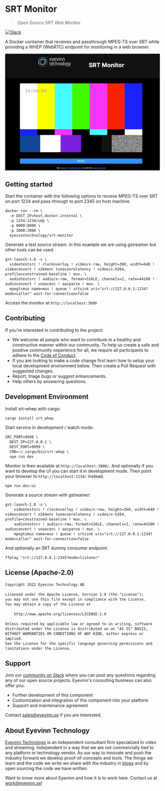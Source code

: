 # SRT Monitor
> *Open Source SRT Web Monitor* 

[![Slack](http://slack.streamingtech.se/badge.svg)](http://slack.streamingtech.se)

A Docker container that receives and passthrough MPEG-TS over SRT while providing a WHEP (WebRTC) endpoint for monitoring in a web browser.

![Screenshot of application](screenshot.png)

## Getting started

Start the container with the following options to receive MPEG-TS over SRT on port 1234 and pass-through to port 2345 on host machine.

```
docker run --rm \
  -e DEST_IP=host.docker.internal \
  -p 1234:1234/udp \
  -p 8000:8000 \
  -p 3000:3000 \
  eyevinntechnology/srt-monitor
```

Generate a test source stream. In this example we are using gstreamer but other tools can be used.

```
gst-launch-1.0 -v \
  videotestsrc ! clockoverlay ! video/x-raw, height=360, width=640 ! videoconvert ! x264enc tune=zerolatency ! video/x-h264, profile=constrained-baseline ! mux. \
  audiotestsrc ! audio/x-raw, format=S16LE, channels=2, rate=44100 ! audioconvert ! voaacenc ! aacparse ! mux. \
  mpegtsmux name=mux ! queue ! srtsink uri="srt://127.0.0.1:1234?mode=caller" wait-for-connection=false
```

Access the monitor at `http://localhost:3000`

## Contributing

If you're interested in contributing to the project:

- We welcome all people who want to contribute in a healthy and constructive manner within our community. To help us create a safe and positive community experience for all, we require all participants to adhere to the [Code of Conduct](CODE_OF_CONDUCT.md).
- If you are looking to make a code change first learn how to setup your local development environment below. Then create a Pull Request with suggested changes.
- Report, triage bugs or suggest enhancements.
- Help others by answering questions.

## Development Environment

Install srt-whep with cargo:

```
cargo install srt_whep
```

Start service in development / watch mode:

```
SRC_PORT=9998 \
  DEST_IP=127.0.0.1 \
  DEST_PORT=9999 \
  CMD=~/.cargo/bin/srt-whep \
  npm run dev
```

Monitor is then available at `http://localhost:3000/`. And optionally if you want to develop the UI you can start it in development mode. Then point your browser to `http://localhost:1234/` instead.

```
npm run dev:ui
```

Generate a source stream with gstreamer:

```
gst-launch-1.0 -v \    
    videotestsrc ! clockoverlay ! video/x-raw, height=360, width=640 ! videoconvert ! x264enc tune=zerolatency ! video/x-h264, profile=constrained-baseline ! mux. \
    audiotestsrc ! audio/x-raw, format=S16LE, channels=2, rate=44100 ! audioconvert ! voaacenc ! aacparse ! mux. \
    mpegtsmux name=mux ! queue ! srtsink uri="srt://127.0.0.1:1234?mode=caller" wait-for-connection=false
```

And optionally an SRT dummy consumer endpoint:

```
ffplay "srt://127.0.0.1:2345?mode=listener"
```

## License (Apache-2.0)

```
Copyright 2022 Eyevinn Technology AB

Licensed under the Apache License, Version 2.0 (the "License");
you may not use this file except in compliance with the License.
You may obtain a copy of the License at

    http://www.apache.org/licenses/LICENSE-2.0

Unless required by applicable law or agreed to in writing, software
distributed under the License is distributed on an "AS IS" BASIS,
WITHOUT WARRANTIES OR CONDITIONS OF ANY KIND, either express or implied.
See the License for the specific language governing permissions and
limitations under the License.
```

## Support

Join our [community on Slack](http://slack.streamingtech.se) where you can post any questions regarding any of our open source projects. Eyevinn's consulting business can also offer you:

- Further development of this component
- Customization and integration of this component into your platform
- Support and maintenance agreement

Contact [sales@eyevinn.se](mailto:sales@eyevinn.se) if you are interested.

## About Eyevinn Technology

[Eyevinn Technology](https://www.eyevinntechnology.se) is an independent consultant firm specialized in video and streaming. Independent in a way that we are not commercially tied to any platform or technology vendor. As our way to innovate and push the industry forward we develop proof-of-concepts and tools. The things we learn and the code we write we share with the industry in [blogs](https://dev.to/video) and by open sourcing the code we have written.

Want to know more about Eyevinn and how it is to work here. Contact us at work@eyevinn.se!